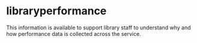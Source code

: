 # libraryperformance
This information is available to support library staff to understand why and how performance data is collected across the service.
